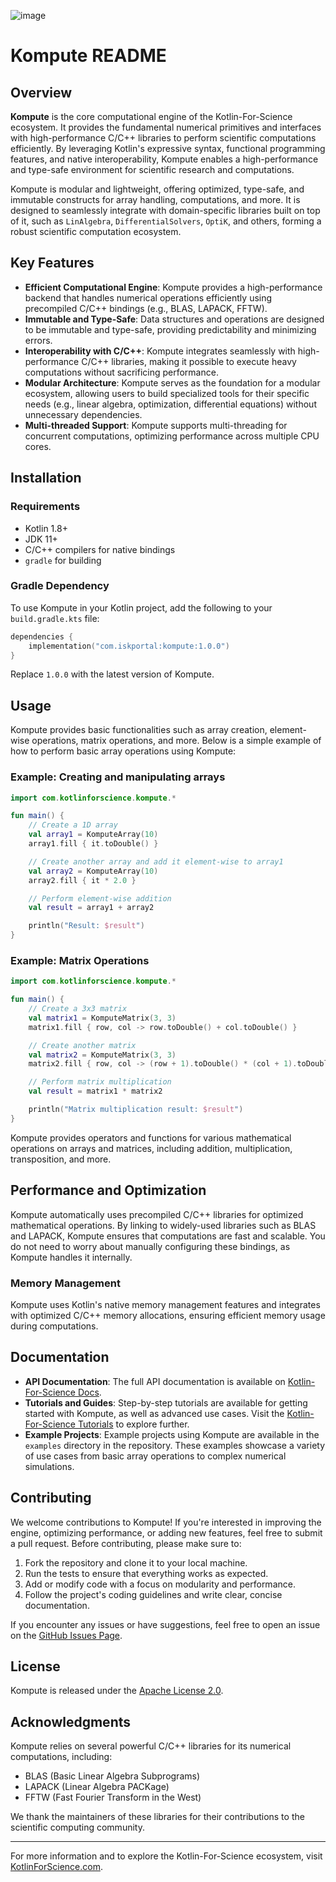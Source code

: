 ![image](https://github.com/Independent-Society-of-Knowledge/Kompute/assets/76442288/3c1c723a-6ba8-407d-9dfa-407ffbf9bf87)

# Kompute README

## Overview

**Kompute** is the core computational engine of the Kotlin-For-Science ecosystem. It provides the fundamental numerical primitives and interfaces with high-performance C/C++ libraries to perform scientific computations efficiently. By leveraging Kotlin's expressive syntax, functional programming features, and native interoperability, Kompute enables a high-performance and type-safe environment for scientific research and computations.

Kompute is modular and lightweight, offering optimized, type-safe, and immutable constructs for array handling, computations, and more. It is designed to seamlessly integrate with domain-specific libraries built on top of it, such as `LinAlgebra`, `DifferentialSolvers`, `OptiK`, and others, forming a robust scientific computation ecosystem.

## Key Features

- **Efficient Computational Engine**: Kompute provides a high-performance backend that handles numerical operations efficiently using precompiled C/C++ bindings (e.g., BLAS, LAPACK, FFTW).
- **Immutable and Type-Safe**: Data structures and operations are designed to be immutable and type-safe, providing predictability and minimizing errors.
- **Interoperability with C/C++**: Kompute integrates seamlessly with high-performance C/C++ libraries, making it possible to execute heavy computations without sacrificing performance.
- **Modular Architecture**: Kompute serves as the foundation for a modular ecosystem, allowing users to build specialized tools for their specific needs (e.g., linear algebra, optimization, differential equations) without unnecessary dependencies.
- **Multi-threaded Support**: Kompute supports multi-threading for concurrent computations, optimizing performance across multiple CPU cores.

## Installation

### Requirements

- Kotlin 1.8+ 
- JDK 11+
- C/C++ compilers for native bindings
- `gradle` for building

### Gradle Dependency

To use Kompute in your Kotlin project, add the following to your `build.gradle.kts` file:

```kotlin
dependencies {
    implementation("com.iskportal:kompute:1.0.0")
}
```

Replace `1.0.0` with the latest version of Kompute.

## Usage

Kompute provides basic functionalities such as array creation, element-wise operations, matrix operations, and more. Below is a simple example of how to perform basic array operations using Kompute:

### Example: Creating and manipulating arrays

```kotlin
import com.kotlinforscience.kompute.*

fun main() {
    // Create a 1D array
    val array1 = KomputeArray(10)
    array1.fill { it.toDouble() }

    // Create another array and add it element-wise to array1
    val array2 = KomputeArray(10)
    array2.fill { it * 2.0 }

    // Perform element-wise addition
    val result = array1 + array2

    println("Result: $result")
}
```

### Example: Matrix Operations

```kotlin
import com.kotlinforscience.kompute.*

fun main() {
    // Create a 3x3 matrix
    val matrix1 = KomputeMatrix(3, 3)
    matrix1.fill { row, col -> row.toDouble() + col.toDouble() }

    // Create another matrix
    val matrix2 = KomputeMatrix(3, 3)
    matrix2.fill { row, col -> (row + 1).toDouble() * (col + 1).toDouble() }

    // Perform matrix multiplication
    val result = matrix1 * matrix2

    println("Matrix multiplication result: $result")
}
```

Kompute provides operators and functions for various mathematical operations on arrays and matrices, including addition, multiplication, transposition, and more.

## Performance and Optimization

Kompute automatically uses precompiled C/C++ libraries for optimized mathematical operations. By linking to widely-used libraries such as BLAS and LAPACK, Kompute ensures that computations are fast and scalable. You do not need to worry about manually configuring these bindings, as Kompute handles it internally.

### Memory Management

Kompute uses Kotlin's native memory management features and integrates with optimized C/C++ memory allocations, ensuring efficient memory usage during computations.

## Documentation

- **API Documentation**: The full API documentation is available on [Kotlin-For-Science Docs](https://kotlinforscience.com/docs).
- **Tutorials and Guides**: Step-by-step tutorials are available for getting started with Kompute, as well as advanced use cases. Visit the [Kotlin-For-Science Tutorials](https://kotlinforscience.com/tutorials) to explore further.
- **Example Projects**: Example projects using Kompute are available in the `examples` directory in the repository. These examples showcase a variety of use cases from basic array operations to complex numerical simulations.

## Contributing

We welcome contributions to Kompute! If you're interested in improving the engine, optimizing performance, or adding new features, feel free to submit a pull request. Before contributing, please make sure to:

1. Fork the repository and clone it to your local machine.
2. Run the tests to ensure that everything works as expected.
3. Add or modify code with a focus on modularity and performance.
4. Follow the project's coding guidelines and write clear, concise documentation.

If you encounter any issues or have suggestions, feel free to open an issue on the [GitHub Issues Page](https://github.com/KotlinForScience/Kompute/issues).

## License

Kompute is released under the [Apache License 2.0](https://www.apache.org/licenses/LICENSE-2.0).

## Acknowledgments

Kompute relies on several powerful C/C++ libraries for its numerical computations, including:

- BLAS (Basic Linear Algebra Subprograms)
- LAPACK (Linear Algebra PACKage)
- FFTW (Fast Fourier Transform in the West)

We thank the maintainers of these libraries for their contributions to the scientific computing community.

---

For more information and to explore the Kotlin-For-Science ecosystem, visit [KotlinForScience.com](https://kotlin.iskportal.com).

